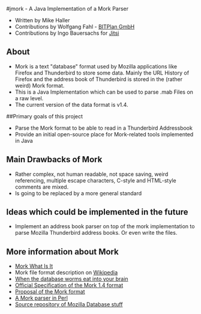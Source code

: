 #jmork - A Java Implementation of a Mork Parser

- Written by Mike Haller 
- Contributions by Wolfgang Fahl - [BITPlan GmbH](http://www.bitplan.com)
- Contributions by Ingo Bauersachs for [Jitsi](https://jitsi.org)

## About
- Mork is a text "database" format used by Mozilla
  applications like Firefox and Thunderbird to store
  some data. Mainly the URL History of Firefox and
  the address book of Thunderbird is stored in the
  (rather weird) Mork format.
- This is a Java Implementation which can be used to
  parse .mab Files on a raw level.
- The current version of the data format is v1.4.

##Primary goals of this project
- Parse the Mork format to be able to read in a
  Thunderbird Addressbook
- Provide an initial open-source place for
  Mork-related tools implemented in Java

## Main Drawbacks of Mork
- Rather complex, not human readable, not space
  saving, weird referencing, multiple escape
  characters, C-style and HTML-style comments are
  mixed.
- Is going to be replaced by a more general standard 

## Ideas which could be implemented in the future
- Implement an address book parser on top of the mork
  implementation to parse Mozilla Thunderbird address
  books. Or even write the files.

## More information about Mork
- [Mork What Is It](https://developer.mozilla.org/en-US/docs/Mozilla/Tech/Mork/What_is_it)
- Mork file format description on [Wikipedia](https://en.wikipedia.org/wiki/Mork_%28file_format%29)
- [When the database worms eat into your brain](https://www.jwz.org/blog/2004/03/when-the-database-worms-eat-into-your-brain/)
- [Official Specification of the Mork 1.4 format](https://developer.mozilla.org/en-US/docs/Mozilla/Tech/Mork/Structure)
- [Proposal of the Mork format](http://www-archive.mozilla.org/mailnews/arch/mork/primer.txt)
- [A Mork parser in Perl](https://www.jwz.org/hacks/mork.pl)
- [Source repository of Mozilla Database stuff](http://lxr.mozilla.org/seamonkey/source/db/)
